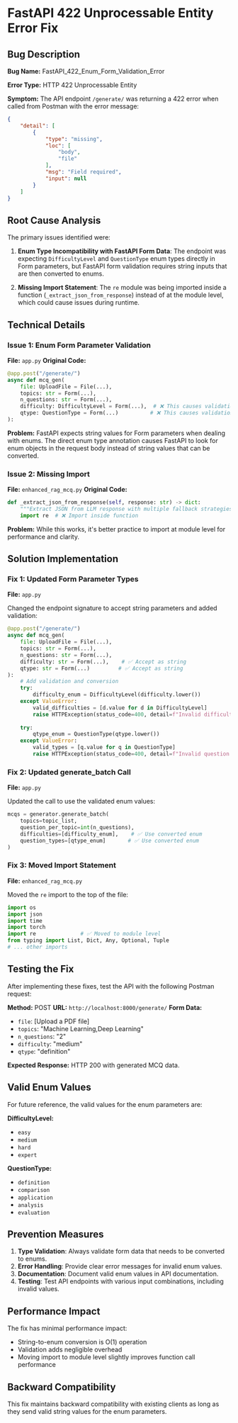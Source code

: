 # FastAPI 422 Unprocessable Entity Error Fix

## Bug Description

**Bug Name:** FastAPI_422_Enum_Form_Validation_Error

**Error Type:** HTTP 422 Unprocessable Entity

**Symptom:** The API endpoint `/generate/` was returning a 422 error when called from Postman with the error message:
```json
{
    "detail": [
        {
            "type": "missing",
            "loc": [
                "body",
                "file"
            ],
            "msg": "Field required",
            "input": null
        }
    ]
}
```

## Root Cause Analysis

The primary issues identified were:

1. **Enum Type Incompatibility with FastAPI Form Data**: The endpoint was expecting `DifficultyLevel` and `QuestionType` enum types directly in Form parameters, but FastAPI form validation requires string inputs that are then converted to enums.

2. **Missing Import Statement**: The `re` module was being imported inside a function (`_extract_json_from_response`) instead of at the module level, which could cause issues during runtime.

## Technical Details

### Issue 1: Enum Form Parameter Validation
**File:** `app.py`
**Original Code:**
```python
@app.post("/generate/")
async def mcq_gen(
    file: UploadFile = File(...),
    topics: str = Form(...),
    n_questions: str = Form(...),
    difficulty: DifficultyLevel = Form(...),  # ❌ This causes validation error
    qtype: QuestionType = Form(...)          # ❌ This causes validation error
):
```

**Problem:** FastAPI expects string values for Form parameters when dealing with enums. The direct enum type annotation causes FastAPI to look for enum objects in the request body instead of string values that can be converted.

### Issue 2: Missing Import
**File:** `enhanced_rag_mcq.py`
**Original Code:**
```python
def _extract_json_from_response(self, response: str) -> dict:
    """Extract JSON from LLM response with multiple fallback strategies"""
    import re  # ❌ Import inside function
```

**Problem:** While this works, it's better practice to import at module level for performance and clarity.

## Solution Implementation

### Fix 1: Updated Form Parameter Types
**File:** `app.py`

Changed the endpoint signature to accept string parameters and added validation:

```python
@app.post("/generate/")
async def mcq_gen(
    file: UploadFile = File(...),
    topics: str = Form(...),
    n_questions: str = Form(...),
    difficulty: str = Form(...),    # ✅ Accept as string
    qtype: str = Form(...)         # ✅ Accept as string
):
    # Add validation and conversion
    try:
        difficulty_enum = DifficultyLevel(difficulty.lower())
    except ValueError:
        valid_difficulties = [d.value for d in DifficultyLevel]
        raise HTTPException(status_code=400, detail=f"Invalid difficulty. Must be one of: {valid_difficulties}")
    
    try:
        qtype_enum = QuestionType(qtype.lower())
    except ValueError:
        valid_types = [q.value for q in QuestionType]
        raise HTTPException(status_code=400, detail=f"Invalid question type. Must be one of: {valid_types}")
```

### Fix 2: Updated generate_batch Call
**File:** `app.py`

Updated the call to use the validated enum values:

```python
mcqs = generator.generate_batch(
    topics=topic_list,
    question_per_topic=int(n_questions),
    difficulties=[difficulty_enum],    # ✅ Use converted enum
    question_types=[qtype_enum]       # ✅ Use converted enum
)
```

### Fix 3: Moved Import Statement
**File:** `enhanced_rag_mcq.py`

Moved the `re` import to the top of the file:

```python
import os
import json
import time
import torch
import re              # ✅ Moved to module level
from typing import List, Dict, Any, Optional, Tuple
# ... other imports
```

## Testing the Fix

After implementing these fixes, test the API with the following Postman request:

**Method:** POST
**URL:** `http://localhost:8000/generate/`
**Form Data:**
- `file`: [Upload a PDF file]
- `topics`: "Machine Learning,Deep Learning"
- `n_questions`: "2"
- `difficulty`: "medium"
- `qtype`: "definition"

**Expected Response:** HTTP 200 with generated MCQ data.

## Valid Enum Values

For future reference, the valid values for the enum parameters are:

**DifficultyLevel:**
- `easy`
- `medium`
- `hard`
- `expert`

**QuestionType:**
- `definition`
- `comparison`
- `application`
- `analysis`
- `evaluation`

## Prevention Measures

1. **Type Validation**: Always validate form data that needs to be converted to enums.
2. **Error Handling**: Provide clear error messages for invalid enum values.
3. **Documentation**: Document valid enum values in API documentation.
4. **Testing**: Test API endpoints with various input combinations, including invalid values.

## Performance Impact

The fix has minimal performance impact:
- String-to-enum conversion is O(1) operation
- Validation adds negligible overhead
- Moving import to module level slightly improves function call performance

## Backward Compatibility

This fix maintains backward compatibility with existing clients as long as they send valid string values for the enum parameters.
